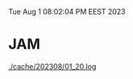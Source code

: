 Tue Aug  1 08:02:04 PM EEST 2023
# JAM
<a href='./cache/202308/01_20.log'>./cache/202308/01_20.log</a>
